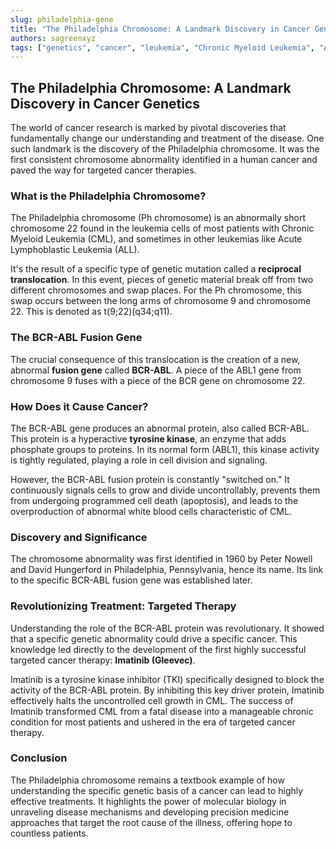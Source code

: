 ```yaml
---
slug: philadelphia-gene
title: "The Philadelphia Chromosome: A Landmark Discovery in Cancer Genetics"
authors: sagreenxyz
tags: ["genetics", "cancer", "leukemia", "Chronic Myeloid Leukemia", "Acute Lymphoblastic Leukemia", "tyrosine kinase inhibitor "]
---
```


## The Philadelphia Chromosome: A Landmark Discovery in Cancer Genetics

The world of cancer research is marked by pivotal discoveries that fundamentally change our understanding and treatment of the disease. One such landmark is the discovery of the Philadelphia chromosome. It was the first consistent chromosome abnormality identified in a human cancer and paved the way for targeted cancer therapies.

### What is the Philadelphia Chromosome?

The Philadelphia chromosome (Ph chromosome) is an abnormally short chromosome 22 found in the leukemia cells of most patients with Chronic Myeloid Leukemia (CML), and sometimes in other leukemias like Acute Lymphoblastic Leukemia (ALL).

It's the result of a specific type of genetic mutation called a **reciprocal translocation**. In this event, pieces of genetic material break off from two different chromosomes and swap places. For the Ph chromosome, this swap occurs between the long arms of chromosome 9 and chromosome 22. This is denoted as t(9;22)(q34;q11).

### The BCR-ABL Fusion Gene

The crucial consequence of this translocation is the creation of a new, abnormal **fusion gene** called **BCR-ABL**. A piece of the ABL1 gene from chromosome 9 fuses with a piece of the BCR gene on chromosome 22.

### How Does it Cause Cancer?

The BCR-ABL gene produces an abnormal protein, also called BCR-ABL. This protein is a hyperactive **tyrosine kinase**, an enzyme that adds phosphate groups to proteins. In its normal form (ABL1), this kinase activity is tightly regulated, playing a role in cell division and signaling.

However, the BCR-ABL fusion protein is constantly "switched on." It continuously signals cells to grow and divide uncontrollably, prevents them from undergoing programmed cell death (apoptosis), and leads to the overproduction of abnormal white blood cells characteristic of CML.

### Discovery and Significance

The chromosome abnormality was first identified in 1960 by Peter Nowell and David Hungerford in Philadelphia, Pennsylvania, hence its name. Its link to the specific BCR-ABL fusion gene was established later.

### Revolutionizing Treatment: Targeted Therapy

Understanding the role of the BCR-ABL protein was revolutionary. It showed that a specific genetic abnormality could drive a specific cancer. This knowledge led directly to the development of the first highly successful targeted cancer therapy: **Imatinib (Gleevec)**.

Imatinib is a tyrosine kinase inhibitor (TKI) specifically designed to block the activity of the BCR-ABL protein. By inhibiting this key driver protein, Imatinib effectively halts the uncontrolled cell growth in CML. The success of Imatinib transformed CML from a fatal disease into a manageable chronic condition for most patients and ushered in the era of targeted cancer therapy.

### Conclusion

The Philadelphia chromosome remains a textbook example of how understanding the specific genetic basis of a cancer can lead to highly effective treatments. It highlights the power of molecular biology in unraveling disease mechanisms and developing precision medicine approaches that target the root cause of the illness, offering hope to countless patients.